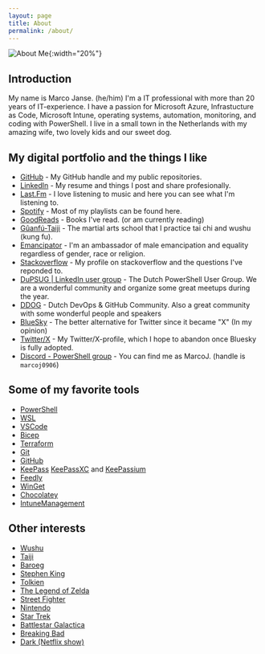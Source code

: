 ```yaml
---
layout: page
title: About
permalink: /about/
---
```


![About Me](/assets/images/about_marco-simpsonized.png){:width="20%"}

## Introduction

My name is Marco Janse. (he/him)
I'm a IT professional with more than 20 years of IT-experience. I have a passion for Microsoft Azure, Infrastucture as Code, Microsoft Intune, operating systems, automation, monitoring, and coding with PowerShell.
I live in a small town in the Netherlands with my amazing wife, two lovely kids and our sweet dog.

## My digital portfolio and the things I like

- [GitHub](https://github.com/MarcoJanse) - My GitHub handle and my public repositories.
- [LinkedIn](https://linkedin.com/in/marco-janse-publicprofile) - My resume and things I post and share profesionally.
- [Last.Fm](https://www.last.fm/user/arcom) - I love listening to music and here you can see what I'm listening to.
- [Spotify](https://open.spotify.com/user/arcom76) - Most of my playlists can be found here.
- [GoodReads](https://www.goodreads.com/user/show/46536999-marco-janse) - Books I've read. (or am currently reading)
- [Gûanfú-Taiji](https://guanfu-taiji.nl/) - The martial arts school that I practice tai chi and wushu (kung fu).
- [Emancipator](https://www.emancipator.nl/) - I'm an ambassador of male emancipation and equality regardless of gender, race or religion.
- [Stackoverflow](https://stackoverflow.com/users/19788560/marcoj) - My profile on stackoverflow and the questions I've reponded to.
- [DuPSUG \| LinkedIn user group]((https://www.linkedin.com/groups/4496384/)) - The Dutch PowerShell User Group. We are a wonderful community and organize some great meetups during the year.
- [DDOG](https://ddog.nl/) - Dutch DevOps & GitHub Community. Also a great community with some wonderful people and speakers
- [BlueSky](https://bsky.app/profile/marcojanse.bsky.social) - The better alternative for Twitter since it became "X" (In my opinion)
- [Twitter/X](https://twitter.com/MarcoJanse) - My Twitter/X-profile, which I hope to abandon once Bluesky is fully adopted.
- [Discord - PowerShell group](https://discord.com/invite/powershell) - You can find me as MarcoJ. (handle is `marcoj0906`)

## Some of my favorite tools

- [PowerShell](https://docs.microsoft.com/en-us/powershell/)
- [WSL](https://docs.microsoft.com/en-us/windows/wsl/about)
- [VSCode](https://code.visualstudio.com/)
- [Bicep](https://learn.microsoft.com/en-us/azure/azure-resource-manager/bicep/)
- [Terraform](https://www.terraform.io/)
- [Git](https://git-scm.com/)
- [GitHub](https://github.com/)
- [KeePass](https://keepass.info/) [KeePassXC](https://keepassxc.org/) and [KeePassium](https://keepassium.com/)
- [Feedly](https://feedly.com/)
- [WinGet](https://github.com/microsoft/winget-cli)
- [Chocolatey](https://chocolatey.org/)
- [IntuneManagement](https://github.com/Micke-K/IntuneManagement)

## Other interests

- [Wushu](https://en.wikipedia.org/wiki/Wushu_(sport))
- [Taiji](https://en.wikipedia.org/wiki/Tai_chi)
- [Baroeg](https://baroeg.nl/)
- [Stephen King](https://stephenking.com/)
- [Tolkien](https://www.britannica.com/biography/J-R-R-Tolkien)
- [The Legend of Zelda](https://zelda.nintendo.com/)
- [Street Fighter](https://www.streetfighter.com/)
- [Nintendo](https://www.nintendo.com/)
- [Star Trek](https://intl.startrek.com/)
- [Battlestar Galactica](https://www.syfy.com/battlestar-galactica)
- [Breaking Bad](https://ce.amc.com/series/breaking-bad)
- [Dark (Netflix show)](https://dark.netflix.io/en)
